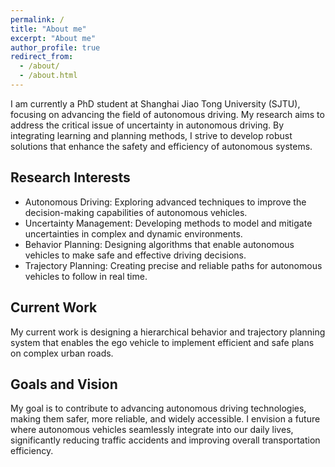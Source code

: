 ```yaml
---
permalink: /
title: "About me"
excerpt: "About me"
author_profile: true
redirect_from:
  - /about/
  - /about.html
---
```


I am currently a PhD student at Shanghai Jiao Tong University (SJTU), focusing on advancing the field of autonomous driving. My research aims to address the critical issue of uncertainty in autonomous driving. By integrating learning and planning methods, I strive to develop robust solutions that enhance the safety and efficiency of autonomous systems.

## Research Interests
- Autonomous Driving: Exploring advanced techniques to improve the decision-making capabilities of autonomous vehicles.
- Uncertainty Management: Developing methods to model and mitigate uncertainties in complex and dynamic environments.
- Behavior Planning: Designing algorithms that enable autonomous vehicles to make safe and effective driving decisions.
- Trajectory Planning: Creating precise and reliable paths for autonomous vehicles to follow in real time.

## Current Work
My current work is designing a hierarchical behavior and trajectory planning system that enables the ego vehicle to implement efficient and safe plans on complex urban roads.

## Goals and Vision
My goal is to contribute to advancing autonomous driving technologies, making them safer, more reliable, and widely accessible. I envision a future where autonomous vehicles seamlessly integrate into our daily lives, significantly reducing traffic accidents and improving overall transportation efficiency.
